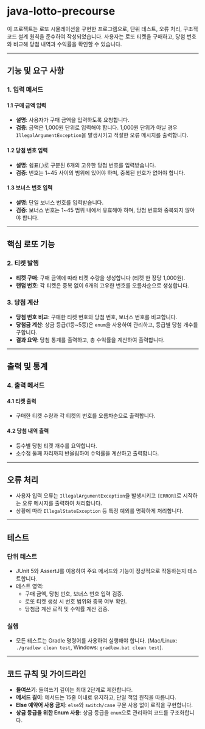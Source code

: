 # java-lotto-precourse

이 프로젝트는 로또 시뮬레이션을 구현한 프로그램으로, 단위 테스트, 오류 처리, 구조적 코드 설계 원칙을 준수하여 작성되었습니다. 사용자는 로또 티켓을 구매하고, 당첨 번호와 비교해 당첨 내역과 수익률을 확인할 수 있습니다.

---

## 기능 및 요구 사항

### 1. 입력 메서드

#### 1.1 구매 금액 입력
- **설명**: 사용자가 구매 금액을 입력하도록 요청합니다.
- **검증**: 금액은 1,000원 단위로 입력해야 합니다. 1,000원 단위가 아닐 경우 `IllegalArgumentException`을 발생시키고 적절한 오류 메시지를 출력합니다.

#### 1.2 당첨 번호 입력
- **설명**: 쉼표(,)로 구분된 6개의 고유한 당첨 번호를 입력받습니다.
- **검증**: 번호는 1~45 사이의 범위에 있어야 하며, 중복된 번호가 없어야 합니다.

#### 1.3 보너스 번호 입력
- **설명**: 단일 보너스 번호를 입력받습니다.
- **검증**: 보너스 번호는 1~45 범위 내에서 유효해야 하며, 당첨 번호와 중복되지 않아야 합니다.

---

## 핵심 로또 기능

### 2. 티켓 발행
- **티켓 구매**: 구매 금액에 따라 티켓 수량을 생성합니다 (티켓 한 장당 1,000원).
- **랜덤 번호**: 각 티켓은 중복 없이 6개의 고유한 번호를 오름차순으로 생성합니다.

### 3. 당첨 계산
- **당첨 번호 비교**: 구매한 티켓 번호와 당첨 번호, 보너스 번호를 비교합니다.
- **당첨금 계산**: 상금 등급(1등~5등)은 `enum`을 사용하여 관리하고, 등급별 당첨 개수를 구합니다.
- **결과 요약**: 당첨 통계를 출력하고, 총 수익률을 계산하여 출력합니다.

---

## 출력 및 통계

### 4. 출력 메서드

#### 4.1 티켓 출력
- 구매한 티켓 수량과 각 티켓의 번호를 오름차순으로 출력합니다.

#### 4.2 당첨 내역 출력
- 등수별 당첨 티켓 개수를 요약합니다.
- 소수점 둘째 자리까지 반올림하여 수익률을 계산하고 출력합니다.

---

## 오류 처리
- 사용자 입력 오류는 `IllegalArgumentException`을 발생시키고 `[ERROR]`로 시작하는 오류 메시지를 출력하여 처리합니다.
- 상황에 따라 `IllegalStateException` 등 특정 예외를 명확하게 처리합니다.

---

## 테스트

### 단위 테스트
- JUnit 5와 AssertJ를 이용하여 주요 메서드와 기능이 정상적으로 작동하는지 테스트합니다.
- 테스트 영역:
    - 구매 금액, 당첨 번호, 보너스 번호 입력 검증.
    - 로또 티켓 생성 시 번호 범위와 중복 여부 확인.
    - 당첨금 계산 로직 및 수익률 계산 검증.

### 실행
- 모든 테스트는 Gradle 명령어를 사용하여 실행해야 합니다. (Mac/Linux: `./gradlew clean test`, Windows: `gradlew.bat clean test`).

---

## 코드 규칙 및 가이드라인

- **들여쓰기**: 들여쓰기 깊이는 최대 2단계로 제한합니다.
- **메서드 길이**: 메서드는 15줄 이내로 유지하고, 단일 책임 원칙을 따릅니다.
- **Else 예약어 사용 금지**: `else`와 `switch/case` 구문 사용 없이 로직을 구현합니다.
- **상금 등급을 위한 Enum 사용**: 상금 등급을 `enum`으로 관리하여 코드를 구조화합니다.
